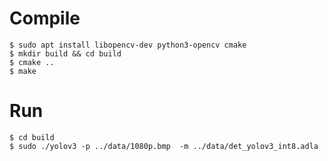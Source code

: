 # Compile

```shell
$ sudo apt install libopencv-dev python3-opencv cmake
$ mkdir build && cd build
$ cmake ..
$ make
```

# Run

```shell
$ cd build
$ sudo ./yolov3 -p ../data/1080p.bmp  -m ../data/det_yolov3_int8.adla
```
